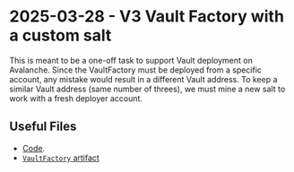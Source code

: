 # 2025-03-28 - V3 Vault Factory with a custom salt

This is meant to be a one-off task to support Vault deployment on Avalanche. Since the VaultFactory must be deployed from a specific account, any mistake would result in a different Vault address. To keep a similar Vault address (same number of threes), we must mine a new salt to work with a fresh deployer account.

## Useful Files

- [Code](https://github.com/balancer/balancer-v3-monorepo/commit/e1ae7f091244ae20e5c1add3e7f89b6d33f48d23).
- [`VaultFactory` artifact](./artifact/VaultFactory.json)

